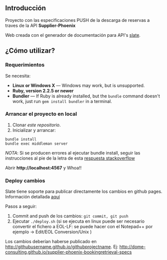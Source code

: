 Introducción
------------

Proyecto con las especificaciones PUSH de la descarga de reservas a traves de la API **Supplier-Phoenix**

Web creada con el generador de documentación para API's [slate](https://github.com/lord/slate).

¿Cómo utilizar?
------------------------------

### Requerimientos

Se necesita:

 - **Linux or Windows X** — Windows may work, but is unsupported.
 - **Ruby, version 2.2.5 or newer**
 - **Bundler** — If Ruby is already installed, but the `bundle` command doesn't work, just run `gem install bundler` in a terminal.

### Arrancar el proyecto en local

1. Clonar *este repositorio*.
2. Inicializar y arrancar:

```shell
bundle install
bundle exec middleman server
```

*NOTA*: Si se producen errores al ejecutar bundle install, seguir las instrucciones al pie de la letra de esta [respuesta stackoverflow](http://stackoverflow.com/questions/8100891/the-json-native-gem-requires-installed-build-tools/8463500#8463500)

Abrir **http://localhost:4567** y Whoa!!

### Deploy cambios
Slate tiene soporte para publicar directamente los cambios en github pages. Información detallada [aquí](https://github.com/lord/slate/wiki/Deploying-Slate)

Pasos a seguir:

1. Commit and push de los cambios: `git commit, git push`
2. Ejecutar `./deploy.sh` (si se ejecuta en linux puede ser necesario convertir el fichero a EOL-LF: se puede hacer con el Notepad++ por ejemplo -> Edit/EOL Conversion/Unix )

Los cambios deberían haberse publicado en http://githubusername.github.io/githubprojectname. Ej: http://dome-consulting.github.io/supplier-phoenix-bookingretrieval-specs

